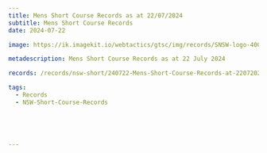 ```yaml
---
title: Mens Short Course Records as at 22/07/2024
subtitle: Mens Short Course Records
date: 2024-07-22

image: https://ik.imagekit.io/webtactics/gtsc/img/records/SNSW-logo-400x600-new.jpg

metadescription: Mens Short Course Records as at 22 July 2024

records: /records/nsw-short/240722-Mens-Short-Course-Records-at-22072024.pdf

tags:
  - Records
  - NSW-Short-Course-Records





---
```





